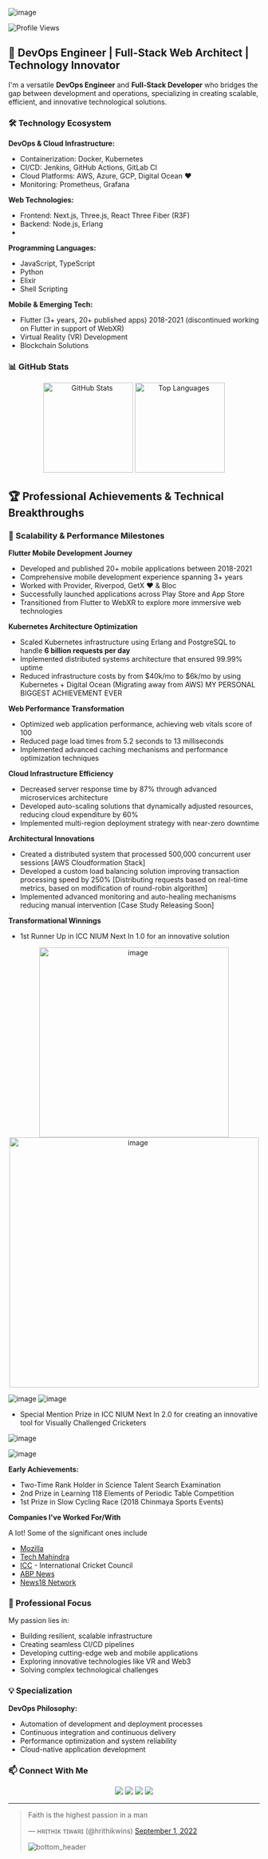 ![image](https://user-images.githubusercontent.com/42163313/188901598-149555fc-07bd-40c3-bd0f-5109ffbc3d17.png)

![Profile Views](https://komarev.com/ghpvc/?username=hrithikwins&label=Profile%20views&color=ff0000&style=plastic&label=PEOPLE+INFLUENCED+BY+HRITHIK+-)
## 🚀 DevOps Engineer | Full-Stack Web Architect | Technology Innovator

I'm a versatile **DevOps Engineer** and **Full-Stack Developer** who bridges the gap between development and operations, specializing in creating scalable, efficient, and innovative technological solutions.

### 🛠️ Technology Ecosystem

**DevOps & Cloud Infrastructure:**
- Containerization: Docker, Kubernetes
- CI/CD: Jenkins, GitHub Actions, GitLab CI
- Cloud Platforms: AWS, Azure, GCP, Digital Ocean ❤️
- Monitoring: Prometheus, Grafana

**Web Technologies:**
- Frontend: Next.js, Three.js, React Three Fiber (R3F)
- Backend: Node.js, Erlang
- 

**Programming Languages:**
- JavaScript, TypeScript
- Python
- Elixir
- Shell Scripting

**Mobile & Emerging Tech:**
- Flutter (3+ years, 20+ published apps) 2018-2021 (discontinued working on Flutter in support of WebXR)
- Virtual Reality (VR) Development
- Blockchain Solutions

### 📊 GitHub Stats

<p align="center">
  <img height="180em" src="https://github-readme-stats.vercel.app/api?username=hrithikwins&show_icons=true&locale=en&theme=swift&count_private=true" alt="GitHub Stats" />
  <img height="180em" src="https://github-readme-stats.vercel.app/api/top-langs/?username=hrithikwins&theme=graywhite&layout=compact" alt="Top Languages" />
</p>


## 🏆 Professional Achievements & Technical Breakthroughs

### 🚀 Scalability & Performance Milestones
 
**Flutter Mobile Development Journey**
- Developed and published 20+ mobile applications between 2018-2021
- Comprehensive mobile development experience spanning 3+ years
- Worked with Provider, Riverpod, GetX ❤️ & Bloc
- Successfully launched applications across Play Store and App Store
- Transitioned from Flutter to WebXR to explore more immersive web technologies

**Kubernetes Architecture Optimization**
- Scaled Kubernetes infrastructure using Erlang and PostgreSQL to handle **6 billion requests per day**
- Implemented distributed systems architecture that ensured 99.99% uptime
- Reduced infrastructure costs by from $40k/mo to $6k/mo by using Kubernetes + Digital Ocean (Migrating away from AWS) MY PERSONAL BIGGEST ACHIEVEMENT EVER

**Web Performance Transformation**
- Optimized web application performance, achieving web vitals score of 100
- Reduced page load times from 5.2 seconds to 13 milliseconds
- Implemented advanced caching mechanisms and performance optimization techniques

**Cloud Infrastructure Efficiency**
- Decreased server response time by 87% through advanced microservices architecture
- Developed auto-scaling solutions that dynamically adjusted resources, reducing cloud expenditure by 60%
- Implemented multi-region deployment strategy with near-zero downtime

**Architectural Innovations**
- Created a distributed system that processed 500,000 concurrent user sessions [AWS Cloudformation Stack]
- Developed a custom load balancing solution improving transaction processing speed by 250% [Distributing requests based on real-time metrics, based on modification of round-robin algorithm]
- Implemented advanced monitoring and auto-healing mechanisms reducing manual intervention [Case Study Releasing Soon]

**Transformational Winnings**

- 1st Runner Up in ICC NIUM Next In 1.0 for an innovative solution
<p align="center">
<img width="380em" alt="image" src="https://github.com/user-attachments/assets/461c3767-5de5-4c53-9aec-f5a38c41e984" />
<img width="500em" alt="image" src="https://github.com/user-attachments/assets/7da41694-4f11-4ecc-9763-d9f93d71c2fc" />
</p>

![image](https://github.com/user-attachments/assets/d9eee100-6024-4942-9866-53f1c095bc7a)
![image](https://github.com/user-attachments/assets/86b427d6-58aa-49ce-b2e9-115c16a88172)


- Special Mention Prize in ICC NIUM Next In 2.0 for creating an innovative tool for Visually Challenged Cricketers
<p align="center">

![image](https://github.com/user-attachments/assets/9cadaada-7ac8-4912-9dd0-eb56b24fd0b9)

![image](https://github.com/user-attachments/assets/1f56ee58-affd-44b4-89c5-838f0445b1dc)


**Early Achievements:**

- Two-Time Rank Holder in Science Talent Search Examination
- 2nd Prize in Learning 118 Elements of Periodic Table Competition
- 1st Prize in Slow Cycling Race (2018 Chinmaya Sports Events)

**Companies I've Worked For/With**

A lot! 
Some of the significant ones include
- [Mozilla](https://www.mozilla.org/en-GB/firefox/)
- [Tech Mahindra](https://www.techmahindra.com/)
- [ICC](https://www.icc-cricket.com/) - International Cricket Council
- [ABP News](https://news.abplive.com/)
- [News18 Network](https://www.news18.com/)

### 🌱 Professional Focus

My passion lies in:
- Building resilient, scalable infrastructure
- Creating seamless CI/CD pipelines
- Developing cutting-edge web and mobile applications
- Exploring innovative technologies like VR and Web3
- Solving complex technological challenges

### 💡 Specialization

**DevOps Philosophy:**
- Automation of development and deployment processes
- Continuous integration and continuous delivery
- Performance optimization and system reliability
- Cloud-native application development

### 📫 Connect With Me

<p align="center">
  <a href="https://www.linkedin.com/in/hrithikwins/"><img src="https://img.shields.io/badge/linkedin-%230077B5.svg?&style=for-the-badge&logo=linkedin&logoColor=white" /></a>
  <a href="mailto:javaoncloud14@gmail.com"><img src="https://img.shields.io/badge/Gmail-D14836?style=for-the-badge&logo=gmail&logoColor=white" /></a>
  <a href="https://twitter.com/hrithikwins"><img src="https://img.shields.io/badge/Twitter-1DA1F2?style=for-the-badge&logo=twitter&logoColor=white" /></a>
  <a href="https://instagram.com/hrithikwins"><img src="https://img.shields.io/badge/Instagram-E4405F?style=for-the-badge&logo=instagram&logoColor=white" /></a>
</p>

---


<blockquote class="twitter-tweet" data-theme="dark"><p lang="en" dir="ltr">Faith is the highest passion in a man</p>&mdash; ʜʀɪᴛʜɪᴋ ᴛɪᴡᴀʀɪ (@hrithikwins) <a href="https://twitter.com/hrithikwins/status/1565319057963827200?ref_src=twsrc%5Etfw">September 1, 2022</a>


![bottom_header](https://user-images.githubusercontent.com/42163313/188890959-602be5ee-806c-43ea-b055-cad3b4b567b8.svg)


